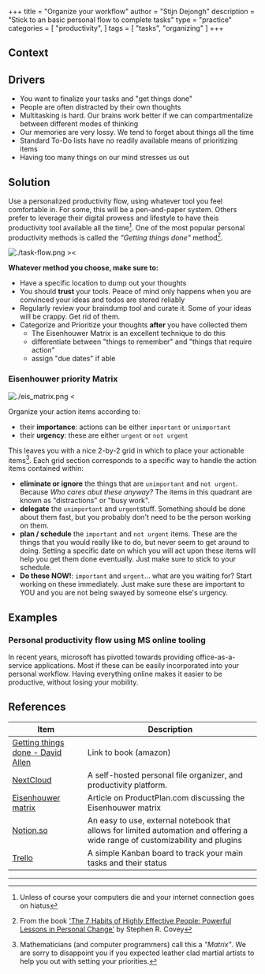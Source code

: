 +++
title = "Organize your workflow"
author = "Stijn Dejongh"
description = "Stick to an basic personal flow to complete tasks"
type = "practice"
categories = [
    "productivity",
]
tags = [
    "tasks", "organizing"
]
+++

## Context

## Drivers

* You want to finalize your tasks and "get things done"
* People are often distracted by their own thoughts
* Multitasking is hard. Our brains work better if we can compartmentalize between different modes of thinking
* Our memories are very lossy. We tend to forget about things all the time
* Standard To-Do lists have no readily available means of prioritizing items
* Having too many things on our mind stresses us out

## Solution

Use a personalized productivity flow, using whatever tool you feel comfortable in.
For some, this will be a pen-and-paper system. Others prefer to leverage their digital prowess and lifestyle to have
theis productivity
tool available all the time[^1]. One of the most popular personal productivity methods is called the _"Getting things
done"_ method[^2].

![./task-flow.png ><](images/practices/task_flow.png ':size=684')

**Whatever method you choose, make sure to:**

* Have a specific location to dump out your thoughts
* You should **trust** your tools. Peace of mind only happens when you are convinced your ideas and todos are stored
  reliably
* Regularly review your braindump tool and curate it. Some of your ideas will be crappy. Get rid of them.
* Categorize and Prioritize your thoughts **after** you have collected them
    * The Eisenhouwer Matrix is an excellent technique to do this
    * differentiate between "things to remember" and "things that require action"
    * assign "due dates" if able

### Eisenhouwer priority Matrix

![./eis_matrix.png <](images/practices/eis_matrix.png ':size=364')

Organize your action items according to:

* their **importance**: actions can be either `important` or `unimportant`
* their **urgency**: these are either `urgent` or `not urgent`

This leaves you with a nice 2-by-2 grid in which to place your actionable items[^3].
Each grid section corresponds to a specific way to handle the action items contained within:

- **eliminate or ignore** the things that are `unimportant` and `not urgent`. Because _Who cares abut these anyway?_ The
  items in this quadrant are known as "distractions" or "busy work".
- **delegate** the `unimportant` and `urgent`stuff. Something should be done about them fast, but you probably don't
  need to be the person working on them.
- **plan / schedule** the `important` and `not urgent` items. These are the things that you would really like
  to do, but never seem to get around to doing. Setting a specific date on which you will act upon these items will help you get them
  done eventually. Just make sure to stick to your schedule.
- **Do these NOW!**: `important` and `urgent`... what are you waiting for? Start working on these immediately. Just make
  sure these are important to YOU and you are not being swayed by someone else's urgency.

## Examples

### Personal productivity flow using MS online tooling

In recent years, microsoft has pivotted towards providing office-as-a-service applications.
Most if these can be easily incorporated into your personal workflow. Having everything online makes it easier to be
productive, without losing your mobility.

## References

| Item                                                                                                                   | Description                                                                                                                   | 
|------------------------------------------------------------------------------------------------------------------------|-------------------------------------------------------------------------------------------------------------------------------|
| [Getting things done - David Allen](https://www.amazon.com/Getting-Things-Done-Stress-Free-Productivity/dp/0143126563) | Link to book (amazon)                                                                                                         |
| [NextCloud](https://nextcloud.com/)                                                                                    | A self-hosted personal file organizer, and productivity platform.                                                             | 
| [Eisenhouwer matrix](https://www.productplan.com/glossary/eisenhower-matrix/)                                          | Article on ProductPlan.com discussing the Eisenhouwer matrix                                                                  |
| [Notion.so](https://www.notion.so)                                                                                     | An easy to use, external notebook that allows for limited automation and offering a wide range of customizability and plugins |
| [Trello](https://trello.com/)                                                                                          | A simple Kanban board to track your main tasks and their status                                                               |

[^1]: Unless of course your computers die and your internet connection goes on hiatus  
[^2]: From the book ['The 7 Habits of Highly Effective People: Powerful Lessons in Personal Change'](https://www.amazon.com/gp/product/0743269519?imprToken=u69OsCPq-VHBYc7olPiAPA) 
by Stephen R. Covey  
[^3]: Mathematicians (and computer programmers) call this a _"Matrix"_. We are sorry to disappoint you if you expected
leather clad martial artists to help you out with setting your priorities.

---


